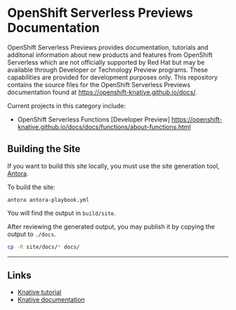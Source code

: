 # OpenShift Serverless Previews Documentation

OpenShift Serverless Previews provides documentation, tutorials and additonal
information about new products and features from OpenShift Serverless which are
not officially supported by Red Hat but may be available through Developer or
Technology Preview programs. These capabilities are provided for development
purposes only.  This repository contains the source files for the OpenShift
Serverless Previews documentation found at
https://openshift-knative.github.io/docs/.

Current projects in this category include:

* OpenShift Serverless Functions [Developer Preview] https://openshift-knative.github.io/docs/docs/functions/about-functions.html


## Building the Site

If you want to build this site locally, you must use the site generation tool,
[Antora](https://docs.antora.org/antora/2.3/install/install-antora/).

To build the site:

```
antora antora-playbook.yml
```

You will find the output in `build/site`.

After reviewing the generated output, you may publish it by
copying the output to `./docs`.

```sh
cp -R site/docs/* docs/
```


--------------
## Links
* [Knative tutorial](https://redhat-developer-demos.github.io/knative-tutorial)
* [Knative documentation](https://github.com/knative/docs)
